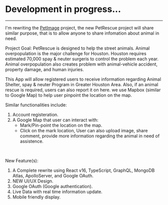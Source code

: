 <h1>Development in progress...</h1>

<hr>

<p>
I'm rewriting the <a href = "https://github.com/ronaldhong/PetImage">PetImage</a> project, the new PetRescue project will share similar purpose, that is to allow anyone to share infomation about animal in need.
</p>
<p>
Project Goal: PetRescue is designed to help the street animals. Animal overpopulation is the major challenge for Houston. 
Houston requires estimated 70,000 spay & neuter surgeris to control the problem each year. Animal overpopulation also creates problem with animal-vehicle accident, property damage, and human injuries.

This App will allow registered users to receive information regarding Animal Shelter, spay & neuter Program in Greater Houston Area. Also, if an animal rescue is required, users can also report it on here. we use Mapbox (similar to Google Map)
to help user pinpoint the location on the map. 


</p>
<p>
Similar functionalities include:
</p>
<ol>
    <li>Account registeration.</li>
    <li>
    A Google Map that user can interact with:
        <ul>
            <li>Mark/Pin-point the location on the map.</li>
            <li>Click on the mark location, User can also upload image, share comment, provide more information regarding the animal in need of assistence.</li>
        </ul>
    </li>
</ol>
<br/>

<p>
New Feature(s):
</p>
<ol>
    <li>A Complete rewrite using React v16, TypeScript, GraphQL, MongoDB Atlas, ApolloServer, and Google OAuth.</li>
    <li>NEW UI/UX Design.</li>
    <li>Google OAuth (Google authentication).</li>
    <li>Live Data with real time information update.</li>
    <li>Mobile friendly display.</li>
</ol>
